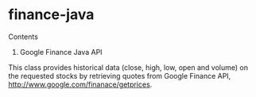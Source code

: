 # finance-java

Contents

1. Google Finance Java API

This class provides historical data (close, high, low, open and volume) on the requested stocks by retrieving quotes from Google Finance API, http://www.google.com/finanace/getprices.
